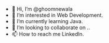 - 👋 Hi, I’m @ghoomnewala
- 👀 I’m interested in Web Development.
- 🌱 I’m currently learning Java.
- 💞️ I’m looking to collaborate on ..
- 📫 How to reach me LinkedIn.

<!---
ghoomnewala/ghoomnewala is a ✨ special ✨ repository because its `README.md` (this file) appears on your GitHub profile.
You can click the Preview link to take a look at your changes.
--->
